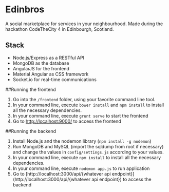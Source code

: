 # Edinbros

A social marketplace for services in your neighbourhood. Made during the hackathon CodeTheCity 4  in Edinbourgh, Scotland.

## Stack
* Node.js/Express as a RESTful API
* MongoDB as the database
* AngularJS for the frontend
* Material Angular as CSS framework
* Socket.io for real-time communications

##Running the frontend

1. Go into the ```/frontend``` folder, using your favorite command line tool.
2. In your command line, execute ```bower install``` and ```npm install``` to install all the necessary dependencies.
3. In your command line, execute ```grunt serve``` to start the frontend
4. Go to [http://localhost:9000/](http://localhost:9000/) to access the frontend

##Running the backend

1. Install Node.js and the nodemon library (```npm install -g nodemon```)
2. Run MongoDB and MySQL (import the sqldump from root if necessary) and change the values in ```config/settings.js``` according to your values.
3. In your command line, execute ```npm install``` to install all the necessary dependencies.
4. In your command line, execute ```nodemon app.js``` to run application
5. Go to [http://localhost:3000/api/{whatever api endpoint}](http://localhost:3000/api/{whatever api endpoint}) to access the backend
